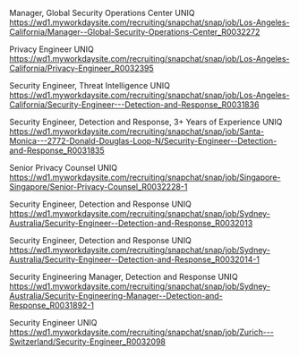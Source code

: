Manager, Global Security Operations Center UNIQ https://wd1.myworkdaysite.com/recruiting/snapchat/snap/job/Los-Angeles-California/Manager--Global-Security-Operations-Center_R0032272

Privacy Engineer UNIQ https://wd1.myworkdaysite.com/recruiting/snapchat/snap/job/Los-Angeles-California/Privacy-Engineer_R0032395

Security Engineer, Threat Intelligence UNIQ https://wd1.myworkdaysite.com/recruiting/snapchat/snap/job/Los-Angeles-California/Security-Engineer---Detection-and-Response_R0031836

Security Engineer, Detection and Response, 3+ Years of Experience UNIQ https://wd1.myworkdaysite.com/recruiting/snapchat/snap/job/Santa-Monica---2772-Donald-Douglas-Loop-N/Security-Engineer--Detection-and-Response_R0031835

Senior Privacy Counsel UNIQ https://wd1.myworkdaysite.com/recruiting/snapchat/snap/job/Singapore-Singapore/Senior-Privacy-Counsel_R0032228-1

Security Engineer, Detection and Response UNIQ https://wd1.myworkdaysite.com/recruiting/snapchat/snap/job/Sydney-Australia/Security-Engineer--Detection-and-Response_R0032013

Security Engineer, Detection and Response UNIQ https://wd1.myworkdaysite.com/recruiting/snapchat/snap/job/Sydney-Australia/Security-Engineer--Detection-and-Response_R0032014-1

Security Engineering Manager, Detection and Response UNIQ https://wd1.myworkdaysite.com/recruiting/snapchat/snap/job/Sydney-Australia/Security-Engineering-Manager--Detection-and-Response_R0031892-1

Security Engineer UNIQ https://wd1.myworkdaysite.com/recruiting/snapchat/snap/job/Zurich---Switzerland/Security-Engineer_R0032098

